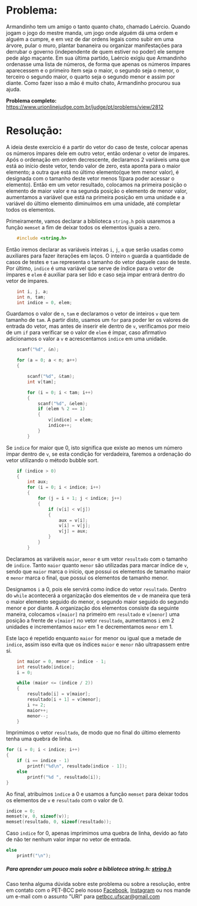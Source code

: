 # Problema:

Armandinho tem um amigo o tanto quanto chato, chamado Laércio. Quando jogam o jogo do mestre manda, um jogo onde alguém dá uma ordem e alguém a cumpre, e em vez de dar ordens legais como subir em uma árvore, pular o muro, plantar bananeira ou organizar manifestações para derrubar o governo (independente de quem estiver no poder) ele sempre pede algo maçante. Em sua última partido, Laércio exigiu que Armandinho ordenasse uma lista de números, de forma que apenas os números ímpares aparecessem e o primeiro item seja o maior, o segundo seja o menor, o terceiro o segundo maior, o quarto seja o segundo menor e assim por diante. Como fazer isso a mão é muito chato, Armandinho procurou sua ajuda.

**Problema completo:** https://www.urionlinejudge.com.br/judge/pt/problems/view/2812

# Resoluçāo:

A ideia deste exercício é a partir do vetor do caso de teste, colocar apenas os números ímpares dele em outro vetor, então ordenar o vetor de ímpares. Após o ordenação em ordem decrescente, declaramos 2 variáveis uma que está ao início deste vetor, tendo valor de zero, esta aponta para o maior elemento; a outra que está no último elemento(que tem menor valor), é designada com o tamanho deste vetor menos 1(para poder acessar o elemento). Então em um vetor resultado, colocamos na primeira posição o elemento de maior valor e na segunda posição o elemento de menor valor, aumentamos a variável que está na primeira posição em uma unidade e a variável do último elemento diminuímos em uma unidade, até completar todos os elementos.

Primeiramente, vamos declarar a biblioteca `string.h` pois usaremos a função `memset` a fim de deixar todos os elementos iguais a zero.

```c
    #include <string.h>
```

Então iremos declarar as variáveis inteiras `i`, `j`, `a` que serão usadas como auxiliares para fazer iterações em laços. O inteiro `n` guarda a quantidade de casos de testes e `tam` representa o tamanho do vetor daquele caso de teste. Por último, `indice` é uma variável que serve de índice para o vetor de ímpares e `elem` é auxiliar para ser lido e caso seja impar entrará dentro do vetor de ímpares.
```c
    int i, j, a;
    int n, tam;
    int indice = 0, elem;
```

Guardamos o valor de `n`, `tam` e declaramos o vetor de inteiros `v` que tem tamanho de `tam`. A partir disto, usamos um `for` para poder ler os valores de entrada do vetor, mas antes de inserir ele dentro de `v`, verificamos por meio de um `if` para verificar se o valor de `elem` é ímpar, caso afirmativo adicionamos o valor a `v` e acrescentamos `indice` em uma unidade.

```c
    scanf("%d", &n);

    for (a = 0; a < n; a++)
    {

        scanf("%d", &tam);
        int v[tam];

        for (i = 0; i < tam; i++)
        {
            scanf("%d", &elem);
            if (elem % 2 == 1)
            {
                v[indice] = elem;
                indice++;
            }
        }
```

Se `indice` for maior que 0, isto significa que existe ao menos um número ímpar dentro de `v`, se esta condição for verdadeira, faremos a ordenação do vetor utilizando o método bubble sort.

```c
    if (indice > 0)
    {
        int aux;
        for (i = 0; i < indice; i++)
        {
            for (j = i + 1; j < indice; j++)
            {
                if (v[i] < v[j])
                {
                    aux = v[i];
                    v[i] = v[j];
                    v[j] = aux;
                }
            }
        }
```

Declaramos as variáveis `maior`, `menor` e um vetor `resultado` com o tamanho de `indice`. Tanto `maior` quanto `menor` são utilizadas para marcar índice de `v`, sendo que `maior` marca o início, que possui os elementos de tamanho maior e `menor` marca o final, que possui os elementos de tamanho menor.

Designamos `i` a 0, pois ele servirá como índice do vetor `resultado`. Dentro do `while` acontecerá a organização dos elementos de `v` de maneira que terá o maior elemento seguido do menor, o segundo maior seguido do segundo menor e por diante. A organização dos elementos consiste da seguinte maneira, colocamos `v[maior]` na primeiro em `resultado` e `v[menor]` uma posição a frente de `v[maior]` no vetor `resultado`, aumentamos `i` em 2 unidades e incrementamos `maior` em 1 e decrementamos `menor` em 1.

Este laço é repetido enquanto `maior` for menor ou igual que a metade de `indice`, assim isso evita que os índices `maior` e `menor` não ultrapassem entre si.


```c
    int maior = 0, menor = indice - 1;
    int resultado[indice];
    i = 0;

    while (maior <= (indice / 2))
    {
        resultado[i] = v[maior];
        resultado[i + 1] = v[menor];
        i += 2;
        maior++;
        menor--;
    }
```

Imprimimos o vetor `resultado`, de modo que no final do último elemento tenha uma quebra de linha.

```c
for (i = 0; i < indice; i++)
{
    if (i == indice - 1)
        printf("%d\n", resultado[indice - 1]);
    else
        printf("%d ", resultado[i]);
}
```

Ao final, atribuímos `ìndice` a 0 e usamos a função `memset` para deixar todos os elementos de `v` e `resultado` com o valor de 0.

```c
indice = 0;
memset(v, 0, sizeof(v));
memset(resultado, 0, sizeof(resultado));

```
Caso `indice` for 0, apenas imprimimos uma quebra de linha, devido ao fato de não ter nenhum valor ímpar no vetor de entrada.
```c
else
    printf("\n");
```

##### Para aprender um pouco mais sobre a biblioteca string.h: [string.h](http://linguagemc.com.br/a-biblioteca-string-h/)
 
Caso tenha alguma dúvida sobre este problema ou sobre a resolução, entre em contato com o PET-BCC pelo nosso
[Facebook](https://www.facebook.com/petbcc/),
[Instagram](https://www.instagram.com/petbcc.ufscar/)
ou nos mande um e-mail com o assunto "URI" para  petbcc.ufscar@gmail.com
